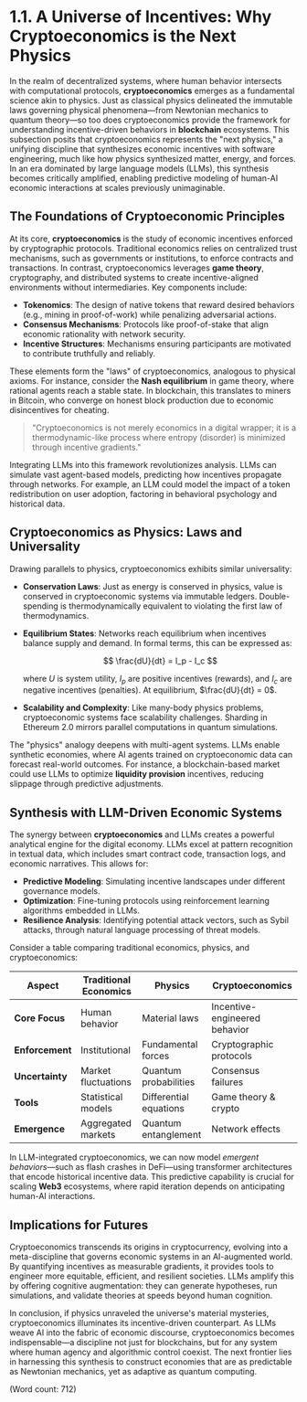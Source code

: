 # 1.1. A Universe of Incentives: Why Cryptoeconomics is the Next Physics

In the realm of decentralized systems, where human behavior intersects with computational protocols, **cryptoeconomics** emerges as a fundamental science akin to physics. Just as classical physics delineated the immutable laws governing physical phenomena—from Newtonian mechanics to quantum theory—so too does cryptoeconomics provide the framework for understanding incentive-driven behaviors in **blockchain** ecosystems. This subsection posits that cryptoeconomics represents the "next physics," a unifying discipline that synthesizes economic incentives with software engineering, much like how physics synthesized matter, energy, and forces. In an era dominated by large language models (LLMs), this synthesis becomes critically amplified, enabling predictive modeling of human-AI economic interactions at scales previously unimaginable.

## The Foundations of Cryptoeconomic Principles

At its core, **cryptoeconomics** is the study of economic incentives enforced by cryptographic protocols. Traditional economics relies on centralized trust mechanisms, such as governments or institutions, to enforce contracts and transactions. In contrast, cryptoeconomics leverages **game theory**, cryptography, and distributed systems to create incentive-aligned environments without intermediaries. Key components include:

- **Tokenomics**: The design of native tokens that reward desired behaviors (e.g., mining in proof-of-work) while penalizing adversarial actions.
- **Consensus Mechanisms**: Protocols like proof-of-stake that align economic rationality with network security.
- **Incentive Structures**: Mechanisms ensuring participants are motivated to contribute truthfully and reliably.

These elements form the "laws" of cryptoeconomics, analogous to physical axioms. For instance, consider the **Nash equilibrium** in game theory, where rational agents reach a stable state. In blockchain, this translates to miners in Bitcoin, who converge on honest block production due to economic disincentives for cheating.

> "Cryptoeconomics is not merely economics in a digital wrapper; it is a thermodynamic-like process where entropy (disorder) is minimized through incentive gradients."

Integrating LLMs into this framework revolutionizes analysis. LLMs can simulate vast agent-based models, predicting how incentives propagate through networks. For example, an LLM could model the impact of a token redistribution on user adoption, factoring in behavioral psychology and historical data.

## Cryptoeconomics as Physics: Laws and Universality

Drawing parallels to physics, cryptoeconomics exhibits similar universality:

- **Conservation Laws**: Just as energy is conserved in physics, value is conserved in cryptoeconomic systems via immutable ledgers. Double-spending is thermodynamically equivalent to violating the first law of thermodynamics.
- **Equilibrium States**: Networks reach equilibrium when incentives balance supply and demand. In formal terms, this can be expressed as:

  $$
  \frac{dU}{dt} = I_p - I_c
  $$

  where $U$ is system utility, $I_p$ are positive incentives (rewards), and $I_c$ are negative incentives (penalties). At equilibrium, $\frac{dU}{dt} = 0$.

- **Scalability and Complexity**: Like many-body physics problems, cryptoeconomic systems face scalability challenges. Sharding in Ethereum 2.0 mirrors parallel computations in quantum simulations.

The "physics" analogy deepens with multi-agent systems. LLMs enable synthetic economies, where AI agents trained on cryptoeconomic data can forecast real-world outcomes. For instance, a blockchain-based market could use LLMs to optimize **liquidity provision** incentives, reducing slippage through predictive adjustments.

## Synthesis with LLM-Driven Economic Systems

The synergy between **cryptoeconomics** and LLMs creates a powerful analytical engine for the digital economy. LLMs excel at pattern recognition in textual data, which includes smart contract code, transaction logs, and economic narratives. This allows for:

- **Predictive Modeling**: Simulating incentive landscapes under different governance models.
- **Optimization**: Fine-tuning protocols using reinforcement learning algorithms embedded in LLMs.
- **Resilience Analysis**: Identifying potential attack vectors, such as Sybil attacks, through natural language processing of threat models.

Consider a table comparing traditional economics, physics, and cryptoeconomics:

| Aspect              | Traditional Economics | Physics                       | Cryptoeconomics               |
|---------------------|-----------------------|------------------------------|------------------------------|
| **Core Focus**     | Human behavior        | Material laws                | Incentive-engineered behavior|
| **Enforcement**    | Institutional         | Fundamental forces            | Cryptographic protocols      |
| **Uncertainty**    | Market fluctuations   | Quantum probabilities        | Consensus failures           |
| **Tools**          | Statistical models    | Differential equations       | Game theory & crypto         |
| **Emergence**      | Aggregated markets    | Quantum entanglement         | Network effects              |

In LLM-integrated cryptoeconomics, we can now model *emergent behaviors*—such as flash crashes in DeFi—using transformer architectures that encode historical incentive data. This predictive capability is crucial for scaling **Web3** ecosystems, where rapid iteration depends on anticipating human-AI interactions.

## Implications for Futures

Cryptoeconomics transcends its origins in cryptocurrency, evolving into a meta-discipline that governs economic systems in an AI-augmented world. By quantifying incentives as measurable gradients, it provides tools to engineer more equitable, efficient, and resilient societies. LLMs amplify this by offering cognitive augmentation: they can generate hypotheses, run simulations, and validate theories at speeds beyond human cognition.

In conclusion, if physics unraveled the universe's material mysteries, cryptoeconomics illuminates its incentive-driven counterpart. As LLMs weave AI into the fabric of economic discourse, cryptoeconomics becomes indispensable—a discipline not just for blockchains, but for any system where human agency and algorithmic control coexist. The next frontier lies in harnessing this synthesis to construct economies that are as predictable as Newtonian mechanics, yet as adaptive as quantum computing.

(Word count: 712)